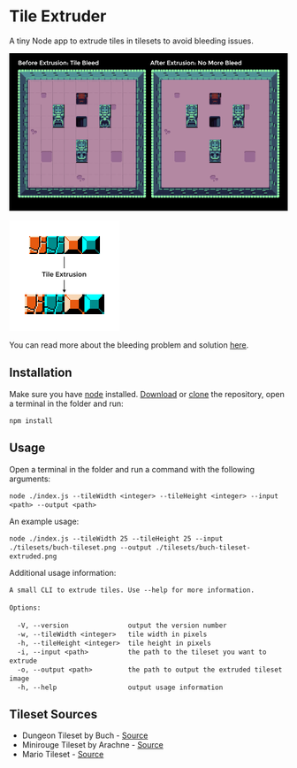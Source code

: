 # Tile Extruder

A tiny Node app to extrude tiles in tilesets to avoid bleeding issues.

![demo](./images/demo.png)

![explanation](./images/explanation.png)

You can read more about the bleeding problem and solution [here](http://rotorz.com/unity/tile-system/docs/edge-correction).

## Installation

Make sure you have [node](https://nodejs.org/en/) installed. [Download](https://github.com/sporadic-labs/tile-extruder/archive/master.zip) or [clone](x-github-client://openRepo/https://github.com/sporadic-labs/tile-extruder) the repository, open a terminal in the folder and run:

```
npm install
```

## Usage

Open a terminal in the folder and run a command with the following arguments:

```
node ./index.js --tileWidth <integer> --tileHeight <integer> --input <path> --output <path>
```

An example usage:

```
node ./index.js --tileWidth 25 --tileHeight 25 --input ./tilesets/buch-tileset.png --output ./tilesets/buch-tileset-extruded.png
```

Additional usage information:

```
A small CLI to extrude tiles. Use --help for more information.

Options:

  -V, --version               output the version number
  -w, --tileWidth <integer>   tile width in pixels
  -h, --tileHeight <integer>  tile height in pixels
  -i, --input <path>          the path to the tileset you want to extrude
  -o, --output <path>         the path to output the extruded tileset image
  -h, --help                  output usage information
```

## Tileset Sources

* Dungeon Tileset by Buch - [Source](https://opengameart.org/content/top-down-dungeon-tileset)
* Minirouge Tileset by Arachne - [Source](https://forums.tigsource.com/index.php?topic=14166.0)
* Mario Tileset - [Source](http://rmrk.net/index.php?topic=37002.0)
